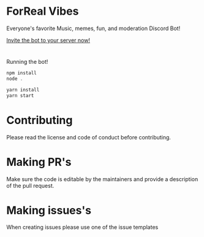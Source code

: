 # ForReal Vibes

Everyone's favorite Music, memes, fun, and moderation Discord Bot!  

[Invite the bot to your server now!](https://discord.com/api/oauth2/authorize?client_id=765339428104175616&permissions=1644970900983&scope=bot)

# 
Running the bot!
```javascript
npm install
node .

yarn install
yarn start
```

# Contributing
Please read the license and code of conduct before contributing.

# Making PR's
Make sure the code is editable by the maintainers and provide a description of the pull request.

# Making issues's
When creating issues please use one of the issue templates
